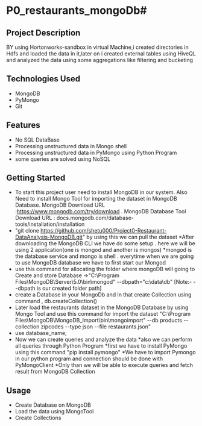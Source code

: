 # P0_restaurants_mongoDb#
## Project Description
BY using Hortonworks-sandbox in virtual Machine,i created directories in Hdfs and loaded the data in it,later on i created external tables using HiveQL and
analyzed the data using some aggregations like filtering and bucketing
## Technologies Used
* MongoDB
* PyMongo
* Git
## Features
* No SQL DataBase
* Processing unstructured data in Mongo shell
* Processing unstructured data in PyMongo using Python Program
* some queries are solved using NoSQL

## Getting Started
* To start this project user need to install MongoDB in our system. Also Need to install Mongo Tool for importing the dataset in MongoDB Database. MongoDB Download URL :https://www.mongodb.com/try/download . MongoDB Database Tool Download URL : docs.mongodb.com/database-tools/installation/installation
* "git clone https://github.com/shetu000/Project0-Restaurant-DataAnalysis-MongoDB.git" by using this we can pull the dataset 
*After downloading the MongoDB CLI we have do some setup . here we will be using 2 application(one is mongod and another is mongos)
*mongod is the database service and mongo is shell . everytime when we are going to use MongoDB database we have to first start our Mongod
* use this command for allocating the folder where mongoDB will going to Create and store Database ->"C:\Program Files\MongoDB\Server\5.0\bin\mongod" --dbpath="c:\data\db" [Note:- --dbpath is our created folder path]
* create a Database in your MongoDb and in that create Collection using command <create DatabaseName> , db.createCollection()
* Later load the restaurants dataset in the MongoDB Database by using Mongo Tool and use this command for import the dataset "C:\Program Files\MongoDB\MongoDB_Import\bin\mongoimport" --db products --collection zipcodes --type json --file restaurants.json"
* use database_name;
* Now we can create queries and analyze the data
*also we can perform all queries through Python Program 
*first we have to install PyMongo using this command "pip install pymongo"
*We have to import Pymongo in our python program and connection should be done with PyMongoClient
*Only than we will be able to execute queries and fetch result from MongoDB Collection
## Usage
* Create Database on MongoDB 
* Load the data using MongoTool
* Create Collections

